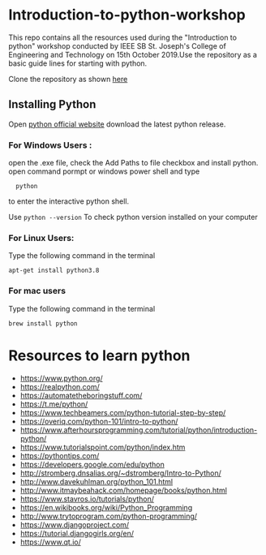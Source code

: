 # Introduction-to-python-workshop

This repo contains all the resources used during the "Introduction to python" workshop conducted by IEEE SB St. Joseph's College of Engineering and Technology on 15th October 2019.Use the repository as a basic guide lines for starting with python. 

Clone the repository as shown [here](https://help.github.com/en/articles/cloning-a-repository)

## Installing Python

Open [python official website](https://www.python.org/) download the latest python release.

### For Windows Users :

open the .exe file, check the Add Paths to file checkbox and install python.
open command pormpt or windows power shell and type

	  python
to enter the interactive python shell.

Use ```python --version``` To check python version installed on your computer

### For Linux Users:
Type the following command in the terminal

	apt-get install python3.8
### For mac users
Type the following command in the terminal

```
brew install python
```

# Resources to learn python
* https://www.python.org/
* https://realpython.com/
* https://automatetheboringstuff.com/
* https://t.me/python/
* https://www.techbeamers.com/python-tutorial-step-by-step/
* https://overiq.com/python-101/intro-to-python/
* https://www.afterhoursprogramming.com/tutorial/python/introduction-python/
* https://www.tutorialspoint.com/python/index.htm
* https://pythontips.com/
* https://developers.google.com/edu/python
* http://stromberg.dnsalias.org/~dstromberg/Intro-to-Python/
* http://www.davekuhlman.org/python_101.html
* http://www.itmaybeahack.com/homepage/books/python.html
* https://www.stavros.io/tutorials/python/
* https://en.wikibooks.org/wiki/Python_Programming
* http://www.trytoprogram.com/python-programming/
* https://www.djangoproject.com/
* https://tutorial.djangogirls.org/en/
* https://www.qt.io/

